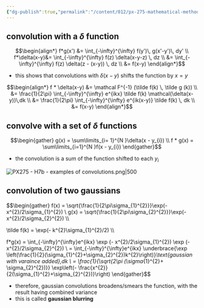 ```yaml
---
{"dg-publish":true,"permalink":"/content/012/px-275-mathematical-methods/term-2/h-fourier-series-and-transforms/px-275-h7b-examples-of-convolutions/","noteIcon":"1","created":"2025-02-12T15:46:44.469+00:00","updated":"2025-02-12T16:06:22.228+00:00"}
---
```


## convolution with a $\delta$ function
$$\begin{align*}
f*g(x') &= \int_{-\infty}^{\infty} f(y')\, g(x'-y')\, dy' \\
f*\delta(x-y)&= \int_{-\infty}^{\infty} f(z) \delta(x-y-z) \, dz \\
&= \int_{-\infty}^{\infty} f(z) \delta(z - (x-y)) \, dz \\
&= f(x-y)
\end{align*}$$
- this shows that convolutions with $\delta(x-y)$ shifts the function by $x=y$

$$\begin{align*}
f * \delta(x-y) &= \mathcal F^{-1} (\tilde f(k) \, \tilde g (k)) \\
&= \frac{1}{2\pi} \int_{-\infty}^{\infty} e^{ikx} \tilde f(k) \mathcal(\delta(x-y))\,dk \\
&= \frac{1}{2\pi} \int_{-\infty}^{\infty} e^{ik(x-y)} \tilde f(k) \, dk \\
&= f(x-y) 
\end{align*}$$

## convolve with a set of $\delta$ functions

$$\begin{gather}
g(x) = \sum\limits_{i= 1}^{N }\delta(x - y_{i}) \\
f * g(x) = \sum\limits_{i=1}^{N }f(x - y_{i})
\end{gather}$$
- the convolution is a sum of the function shifted to each $y_{i}$

![PX275 - H7b - examples of convolutions.png|500](/img/user/pics/PX275%20-%20H7b%20-%20examples%20of%20convolutions.png)
## convolution of two gaussians

$$\begin{gather}
f(x) = \sqrt{\frac{1}{2\pi\sigma_{1}^{2}}}\exp(- x^{2}/2\sigma_{1}^{2}) \\
g(x) = \sqrt{\frac{1}{2\pi\sigma_{2}^{2}}}\exp(- x^{2}/2\sigma_{2}^{2}) \\\\

\tilde f(k) = \exp(- k^{2}\sigma_{1}^{2}/2) \\\\

f*g(x) = \int_{-\infty}^{\infty}e^{ikx} \exp (- x^{2}/2\sigma_{1}^{2})  \exp (- x^{2}/2\sigma_{2}^{2}) \\
= \int_{-\infty}^{\infty}e^{ikx} \underbrace{\exp \left(\frac{1}{2}(\sigma_{1}^{2}+\sigma_{2}^{2})k^{2}\right)}_\text{gaussian with varaince added}\,dk \\
= \frac{1}{\sqrt{2\pi (\sigma_{1}^{2}+ \sigma_{2}^{2})}} \exp\left(- \frac{x^{2}}{2(\sigma_{1}^{2}+\sigma_{2}^{2})}\right)
\end{gather}$$
- therefore, gaussian convolutions broadens/smears the function, with the result having combined variance
- this is called **gaussian blurring**
